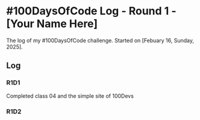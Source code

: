 # #100DaysOfCode Log - Round 1 - [Your Name Here]

The log of my #100DaysOfCode challenge. Started on [Febuary 16, Sunday, 2025].

## Log

### R1D1 
Completed class 04 and the simple site of 100Devs

### R1D2

